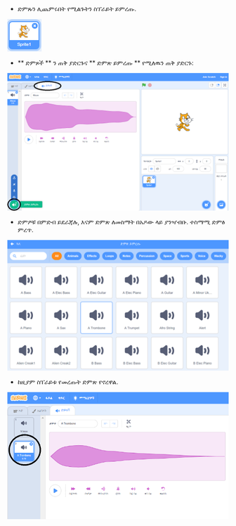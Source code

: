 + ድምጹን ሊጨምሩበት የሚልጉትን ስፕራይት ይምረጡ.

![ስፕራይት](images/sprite-select.png)

+ ** ድምጾች ** ን ጠቅ ያድርጉና ** ድምጽ ይምረጡ ** የሚለዉን ጠቅ ያድርጉ:

![ድምጾች እና የድምጽ ማድመቂያ ይምረጡ](images/import-sound.png)

+ ድምፆቹ በምድብ ይደራጃሉ, እናም ድምጽ ለመስማት በአዶው ላይ ያንዣብቡ. ተስማሚ ድምፅ ምረጥ.

![የድምፅ ምናሌ](images/choose-sound.png)

+ ከዚያም ስፐራይቱ የመረጡት ድምጽ የኖረዋል.

![ስፐራይቱ አዲስ ድምጽ ያሳያል](images/sound-imported.png)